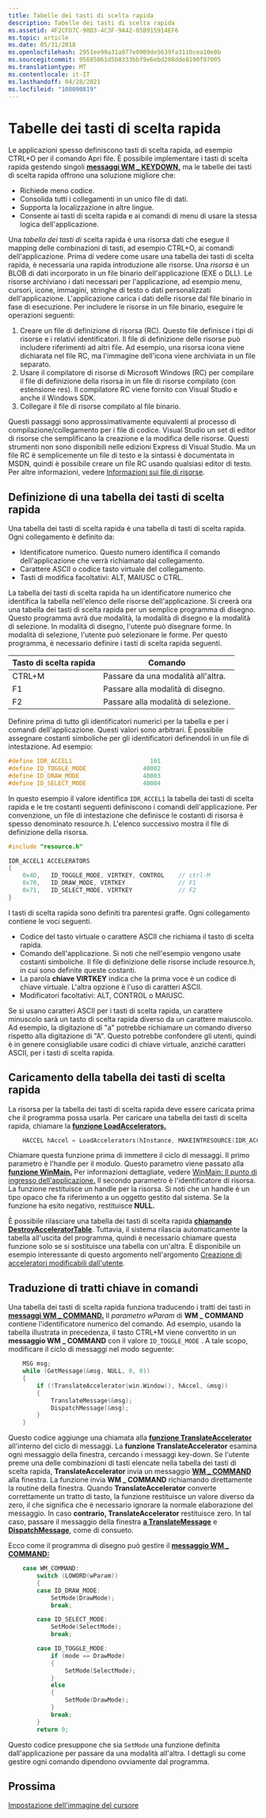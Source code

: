 ```yaml
---
title: Tabelle dei tasti di scelta rapida
description: Tabelle dei tasti di scelta rapida
ms.assetid: 4F2CFD7C-90D3-4C3F-9A42-05B915914EF6
ms.topic: article
ms.date: 05/31/2018
ms.openlocfilehash: 2951ee99a31a977e0909de5639fa3110cea10e0b
ms.sourcegitcommit: 95685061d5b0333bbf9e6ebd208dde8190f97005
ms.translationtype: MT
ms.contentlocale: it-IT
ms.lasthandoff: 04/28/2021
ms.locfileid: "108090819"
---
```

# <a name="accelerator-tables"></a>Tabelle dei tasti di scelta rapida

Le applicazioni spesso definiscono tasti di scelta rapida, ad esempio CTRL+O per il comando Apri file. È possibile implementare i tasti di scelta rapida gestendo singoli [**messaggi WM \_ KEYDOWN,**](/windows/desktop/inputdev/wm-keydown) ma le tabelle dei tasti di scelta rapida offrono una soluzione migliore che:

-   Richiede meno codice.
-   Consolida tutti i collegamenti in un unico file di dati.
-   Supporta la localizzazione in altre lingue.
-   Consente ai tasti di scelta rapida e ai comandi di menu di usare la stessa logica dell'applicazione.

Una *tabella dei tasti di* scelta rapida è una risorsa dati che esegue il mapping delle combinazioni di tasti, ad esempio CTRL+O, ai comandi dell'applicazione. Prima di vedere come usare una tabella dei tasti di scelta rapida, è necessaria una rapida introduzione alle risorse. Una *risorsa* è un BLOB di dati incorporato in un file binario dell'applicazione (EXE o DLL). Le risorse archiviano i dati necessari per l'applicazione, ad esempio menu, cursori, icone, immagini, stringhe di testo o dati personalizzati dell'applicazione. L'applicazione carica i dati delle risorse dal file binario in fase di esecuzione. Per includere le risorse in un file binario, eseguire le operazioni seguenti:

1.  Creare un file di definizione di risorsa (RC). Questo file definisce i tipi di risorse e i relativi identificatori. Il file di definizione delle risorse può includere riferimenti ad altri file. Ad esempio, una risorsa icona viene dichiarata nel file RC, ma l'immagine dell'icona viene archiviata in un file separato.
2.  Usare il compilatore di risorse di Microsoft Windows (RC) per compilare il file di definizione della risorsa in un file di risorse compilato (con estensione res). Il compilatore RC viene fornito con Visual Studio e anche il Windows SDK.
3.  Collegare il file di risorse compilato al file binario.

Questi passaggi sono approssimativamente equivalenti al processo di compilazione/collegamento per i file di codice. Visual Studio un set di editor di risorse che semplificano la creazione e la modifica delle risorse. Questi strumenti non sono disponibili nelle edizioni Express di Visual Studio. Ma un file RC è semplicemente un file di testo e la sintassi è documentata in MSDN, quindi è possibile creare un file RC usando qualsiasi editor di testo. Per altre informazioni, vedere [Informazioni sui file di risorse](/windows/desktop/menurc/about-resource-files).

## <a name="defining-an-accelerator-table"></a>Definizione di una tabella dei tasti di scelta rapida

Una tabella dei tasti di scelta rapida è una tabella di tasti di scelta rapida. Ogni collegamento è definito da:

-   Identificatore numerico. Questo numero identifica il comando dell'applicazione che verrà richiamato dal collegamento.
-   Carattere ASCII o codice tasto virtuale del collegamento.
-   Tasti di modifica facoltativi: ALT, MAIUSC o CTRL.

La tabella dei tasti di scelta rapida ha un identificatore numerico che identifica la tabella nell'elenco delle risorse dell'applicazione. Si creerà ora una tabella dei tasti di scelta rapida per un semplice programma di disegno. Questo programma avrà due modalità, la modalità di disegno e la modalità di selezione. In modalità di disegno, l'utente può disegnare forme. In modalità di selezione, l'utente può selezionare le forme. Per questo programma, è necessario definire i tasti di scelta rapida seguenti.



| Tasto di scelta rapida | Comando                   |
|----------|---------------------------|
| CTRL+M   | Passare da una modalità all'altra.     |
| F1       | Passare alla modalità di disegno.      |
| F2       | Passare alla modalità di selezione. |



 

Definire prima di tutto gli identificatori numerici per la tabella e per i comandi dell'applicazione. Questi valori sono arbitrari. È possibile assegnare costanti simboliche per gli identificatori definendoli in un file di intestazione. Ad esempio:


```C++
#define IDR_ACCEL1                      101
#define ID_TOGGLE_MODE                40002
#define ID_DRAW_MODE                  40003
#define ID_SELECT_MODE                40004
```



In questo esempio il valore identifica `IDR_ACCEL1` la tabella dei tasti di scelta rapida e le tre costanti seguenti definiscono i comandi dell'applicazione. Per convenzione, un file di intestazione che definisce le costanti di risorsa è spesso denominato resource.h. L'elenco successivo mostra il file di definizione della risorsa.


```C++
#include "resource.h"

IDR_ACCEL1 ACCELERATORS
{
    0x4D,   ID_TOGGLE_MODE, VIRTKEY, CONTROL    // ctrl-M
    0x70,   ID_DRAW_MODE, VIRTKEY               // F1
    0x71,   ID_SELECT_MODE, VIRTKEY             // F2
}
```



I tasti di scelta rapida sono definiti tra parentesi graffe. Ogni collegamento contiene le voci seguenti.

-   Codice del tasto virtuale o carattere ASCII che richiama il tasto di scelta rapida.
-   Comando dell'applicazione. Si noti che nell'esempio vengono usate costanti simboliche. Il file di definizione delle risorse include resource.h, in cui sono definite queste costanti.
-   La parola **chiave VIRTKEY** indica che la prima voce è un codice di chiave virtuale. L'altra opzione è l'uso di caratteri ASCII.
-   Modificatori facoltativi: ALT, CONTROL o MAIUSC.

Se si usano caratteri ASCII per i tasti di scelta rapida, un carattere minuscolo sarà un tasto di scelta rapida diverso da un carattere maiuscolo. Ad esempio, la digitazione di "a" potrebbe richiamare un comando diverso rispetto alla digitazione di "A". Questo potrebbe confondere gli utenti, quindi è in genere consigliabile usare codici di chiave virtuale, anziché caratteri ASCII, per i tasti di scelta rapida.

## <a name="loading-the-accelerator-table"></a>Caricamento della tabella dei tasti di scelta rapida

La risorsa per la tabella dei tasti di scelta rapida deve essere caricata prima che il programma possa usarla. Per caricare una tabella dei tasti di scelta rapida, chiamare la [**funzione LoadAccelerators.**](/windows/desktop/api/winuser/nf-winuser-loadacceleratorsa)


```C++
    HACCEL hAccel = LoadAccelerators(hInstance, MAKEINTRESOURCE(IDR_ACCEL1));
```



Chiamare questa funzione prima di immettere il ciclo di messaggi. Il primo parametro è l'handle per il modulo. Questo parametro viene passato alla [**funzione WinMain.**](/windows/desktop/api/winbase/nf-winbase-winmain) Per informazioni dettagliate, vedere [WinMain: Il punto di ingresso dell'applicazione.](winmain--the-application-entry-point.md) Il secondo parametro è l'identificatore di risorsa. La funzione restituisce un handle per la risorsa. Si noti che un handle è un tipo opaco che fa riferimento a un oggetto gestito dal sistema. Se la funzione ha esito negativo, restituisce **NULL.**

È possibile rilasciare una tabella dei tasti di scelta rapida [**chiamando DestroyAcceleratorTable**](/windows/desktop/api/winuser/nf-winuser-destroyacceleratortable). Tuttavia, il sistema rilascia automaticamente la tabella all'uscita del programma, quindi è necessario chiamare questa funzione solo se si sostituisce una tabella con un'altra. È disponibile un esempio interessante di questo argomento nell'argomento [Creazione di acceleratori modificabili dall'utente](/windows/desktop/menurc/using-keyboard-accelerators).

## <a name="translating-key-strokes-into-commands"></a>Traduzione di tratti chiave in comandi

Una tabella dei tasti di scelta rapida funziona traducendo i tratti dei tasti in [**messaggi WM \_ COMMAND.**](/windows/desktop/menurc/wm-command) Il *parametro wParam* di **WM \_ COMMAND** contiene l'identificatore numerico del comando. Ad esempio, usando la tabella illustrata in precedenza, il tasto CTRL+M viene convertito in un **messaggio WM \_ COMMAND** con il valore `ID_TOGGLE_MODE` . A tale scopo, modificare il ciclo di messaggi nel modo seguente:


```C++
    MSG msg;
    while (GetMessage(&msg, NULL, 0, 0))
    {
        if (!TranslateAccelerator(win.Window(), hAccel, &msg))
        {
            TranslateMessage(&msg);
            DispatchMessage(&msg);
        }
    }
```



Questo codice aggiunge una chiamata alla [**funzione TranslateAccelerator**](/windows/desktop/api/winuser/nf-winuser-translateacceleratora) all'interno del ciclo di messaggi. La **funzione TranslateAccelerator** esamina ogni messaggio della finestra, cercando i messaggi key-down. Se l'utente preme una delle combinazioni di tasti elencate nella tabella dei tasti di scelta rapida, **TranslateAccelerator** invia un messaggio [**WM \_ COMMAND**](/windows/desktop/menurc/wm-command) alla finestra. La funzione invia **WM \_ COMMAND** richiamando direttamente la routine della finestra. Quando **TranslateAccelerator** converte correttamente un tratto di tasto, la funzione restituisce un valore diverso da zero, il che significa che è necessario ignorare la normale elaborazione del messaggio. In caso **contrario, TranslateAccelerator** restituisce zero. In tal caso, passare il messaggio della finestra [**a TranslateMessage**](/windows/desktop/api/winuser/nf-winuser-translatemessage) e [**DispatchMessage**](/windows/desktop/api/winuser/nf-winuser-dispatchmessage), come di consueto.

Ecco come il programma di disegno può gestire il [**messaggio WM \_ COMMAND:**](/windows/desktop/menurc/wm-command)


```C++
    case WM_COMMAND:
        switch (LOWORD(wParam))
        {
        case ID_DRAW_MODE:
            SetMode(DrawMode);
            break;

        case ID_SELECT_MODE:
            SetMode(SelectMode);
            break;

        case ID_TOGGLE_MODE:
            if (mode == DrawMode)
            {
                SetMode(SelectMode);
            }
            else
            {
                SetMode(DrawMode);
            }
            break;
        }
        return 0;

```



Questo codice presuppone che sia `SetMode` una funzione definita dall'applicazione per passare da una modalità all'altra. I dettagli su come gestire ogni comando dipendono ovviamente dal programma.

## <a name="next"></a>Prossima

[Impostazione dell'immagine del cursore](setting-the-cursor-image.md)

 

 
